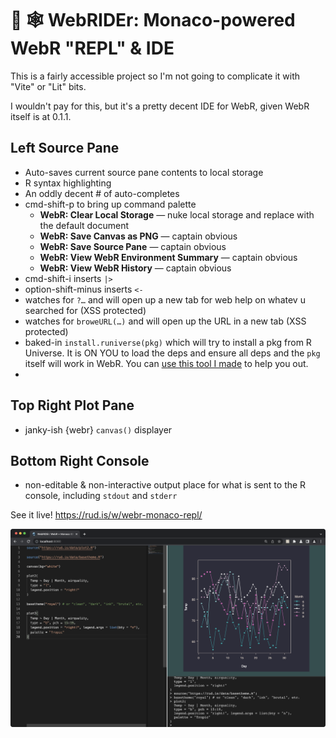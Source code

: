 # 🧪 🕸️ WebRIDEr: Monaco-powered WebR "REPL" & IDE

This is a fairly accessible project so I'm not going to complicate it with "Vite" or "Lit" bits.

I wouldn't pay for this, but it's a pretty decent IDE for WebR, given WebR itself is at 0.1.1.

## Left Source Pane

- Auto-saves current source pane contents to local storage
- R syntax highlighting
- An oddly decent # of auto-completes
- cmd-shift-p to bring up command palette
    - **WebR: Clear Local Storage** — nuke local storage and replace with the default document
    - **WebR: Save Canvas as PNG** — captain obvious
    - **WebR: Save Source Pane** — captain obvious
    - **WebR: View WebR Environment Summary** — captain obvious
    - **WebR: View WebR History** — captain obvious
- cmd-shift-i inserts `|>`
- option-shift-minus inserts `<-`
- watches for `?…` and will open up a new tab for web help on whatev u searched for (XSS protected)
- watches for `broweURL(…)` and will open up the URL in a new tab (XSS protected)
- baked-in `install.runiverse(pkg)` which will try to install a pkg from R Universe. It is ON YOU to load the deps and ensure all deps and the `pkg` itself will work in WebR. You can [use this tool I made](https://observablehq.com/@hrbrmstr/fiddling-with-r-universe-webr) to help you out.
- 

## Top Right Plot Pane

- janky-ish {webr} `canvas()` displayer

## Bottom Right Console

- non-editable & non-interactive output place for what is sent to the R console, including `stdout` and `stderr`

See it live! <https://rud.is/w/webr-monaco-repl/>

![](preview.png)
